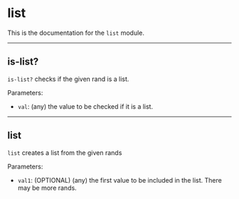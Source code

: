 <!--
NOTE: This documentation is generated automatically!
Rather than editing this file, please update the associated file in stdlib!
Thanks, and have a good day!
-->
# list
This is the documentation for the `list` module.

---
## is-list?
`is-list?` checks if the given rand is a list.

Parameters:
* `val`: (any) the value to be checked if it is a list.

---
## list
`list` creates a list from the given rands

Parameters:
* `val1`: (OPTIONAL) (any) the first value to be included in the list. There may be more rands.

